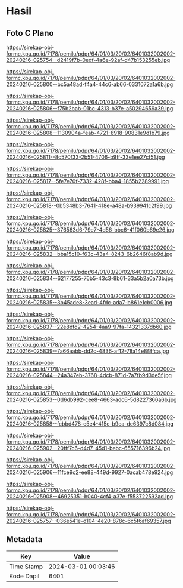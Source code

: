 # Hasil

## Foto C Plano

https://sirekap-obj-formc.kpu.go.id/7178/pemilu/pdpr/64/01/03/20/02/6401032002002-20240216-025754--d2419f7b-0edf-4a6e-92af-d47b153255eb.jpg

https://sirekap-obj-formc.kpu.go.id/7178/pemilu/pdpr/64/01/03/20/02/6401032002002-20240216-025800--bc5a48ad-f4a4-44c6-ab66-0331072a1a6b.jpg

https://sirekap-obj-formc.kpu.go.id/7178/pemilu/pdpr/64/01/03/20/02/6401032002002-20240216-025806--f75b2bab-01bc-4313-b37e-a50294659a39.jpg

https://sirekap-obj-formc.kpu.go.id/7178/pemilu/pdpr/64/01/03/20/02/6401032002002-20240216-025808--1130904a-feab-4721-8918-90831e9d1b79.jpg

https://sirekap-obj-formc.kpu.go.id/7178/pemilu/pdpr/64/01/03/20/02/6401032002002-20240216-025811--8c570f33-2b51-4706-b9ff-33e1ee27cf51.jpg

https://sirekap-obj-formc.kpu.go.id/7178/pemilu/pdpr/64/01/03/20/02/6401032002002-20240216-025817--5fe7e70f-7332-428f-bba4-1855b2289991.jpg

https://sirekap-obj-formc.kpu.go.id/7178/pemilu/pdpr/64/01/03/20/02/6401032002002-20240216-025818--0b5348b3-7641-418e-a48a-b939941c2f99.jpg

https://sirekap-obj-formc.kpu.go.id/7178/pemilu/pdpr/64/01/03/20/02/6401032002002-20240216-025825--376563d6-79e7-4d56-bbc6-41f060b69e26.jpg

https://sirekap-obj-formc.kpu.go.id/7178/pemilu/pdpr/64/01/03/20/02/6401032002002-20240216-025832--bba15c10-f63c-43a4-8243-6b2646f8ab9d.jpg

https://sirekap-obj-formc.kpu.go.id/7178/pemilu/pdpr/64/01/03/20/02/6401032002002-20240216-025834--62177255-76b5-43c3-8b61-33a5b2a0a73b.jpg

https://sirekap-obj-formc.kpu.go.id/7178/pemilu/pdpr/64/01/03/20/02/6401032002002-20240216-025835--3b45ade8-3ead-4fdc-ada7-b861e1cb0006.jpg

https://sirekap-obj-formc.kpu.go.id/7178/pemilu/pdpr/64/01/03/20/02/6401032002002-20240216-025837--22e8dfd2-4254-4aa9-97fa-14321337db60.jpg

https://sirekap-obj-formc.kpu.go.id/7178/pemilu/pdpr/64/01/03/20/02/6401032002002-20240216-025839--7a66aabb-dd2c-4836-af12-78a14e8f8fca.jpg

https://sirekap-obj-formc.kpu.go.id/7178/pemilu/pdpr/64/01/03/20/02/6401032002002-20240216-025844--24a347eb-3768-4dcb-871d-7a7fb9d3de5f.jpg

https://sirekap-obj-formc.kpu.go.id/7178/pemilu/pdpr/64/01/03/20/02/6401032002002-20240216-025853--0d6db992-cee8-4663-adc6-5d8227366a6b.jpg

https://sirekap-obj-formc.kpu.go.id/7178/pemilu/pdpr/64/01/03/20/02/6401032002002-20240216-025858--fcbbd478-e5e4-415c-b9ea-de6397c8d084.jpg

https://sirekap-obj-formc.kpu.go.id/7178/pemilu/pdpr/64/01/03/20/02/6401032002002-20240216-025902--20fff7c6-d4d7-45d1-bebc-655716396b24.jpg

https://sirekap-obj-formc.kpu.go.id/7178/pemilu/pdpr/64/01/03/20/02/6401032002002-20240216-025906--11fce9c2-ee88-449d-9927-0acab478e924.jpg

https://sirekap-obj-formc.kpu.go.id/7178/pemilu/pdpr/64/01/03/20/02/6401032002002-20240216-025908--46925351-b040-4cf4-a37e-f553722592ad.jpg

https://sirekap-obj-formc.kpu.go.id/7178/pemilu/pdpr/64/01/03/20/02/6401032002002-20240216-025757--036e541e-d104-4e20-878c-6c5f6af69357.jpg


## Metadata

| Key        | Value               |
| ---------- | ------------------- |
| Time Stamp | 2024-03-01 00:03:46 |
| Kode Dapil | 6401                |



